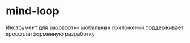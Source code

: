 # mind-loop
Инструмент для разработки мобильных приложений поддерживает кроссплатформенную разработку
